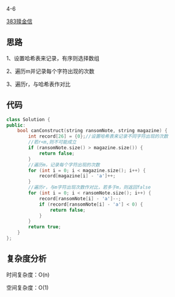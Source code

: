 4-6

[383赎金信](https://leetcode.cn/problems/ransom-note/)

## 思路
1、设置哈希表来记录，有序则选择数组

2、遍历m并记录每个字符出现的次数

3、遍历r，与哈希表作对比

## 代码
```cpp
class Solution {
public:
    bool canConstruct(string ransomNote, string magazine) {
        int record[26] = {0};//设置哈希表来记录不同字符出现的次数
        //若r<m,则不可能成立
        if (ransomNote.size() > magazine.size()) {
            return false;
        }
        //遍历m，记录每个字符出现的次数
        for (int i = 0; i < magazine.size(); i++) {
            record[magazine[i] - 'a']++;
        }
        //遍历r，与m字符出现次数作对比，若多于m，则返回false
        for (int i = 0; i < ransomNote.size(); i++) {
            record[ransomNote[i] - 'a']--;
            if (record[ransomNote[i] - 'a'] < 0) {
                return false;
            }
        }
        return true;
    }
};
```
## 复杂度分析
时间复杂度：O(n)

空间复杂度：O(1)
